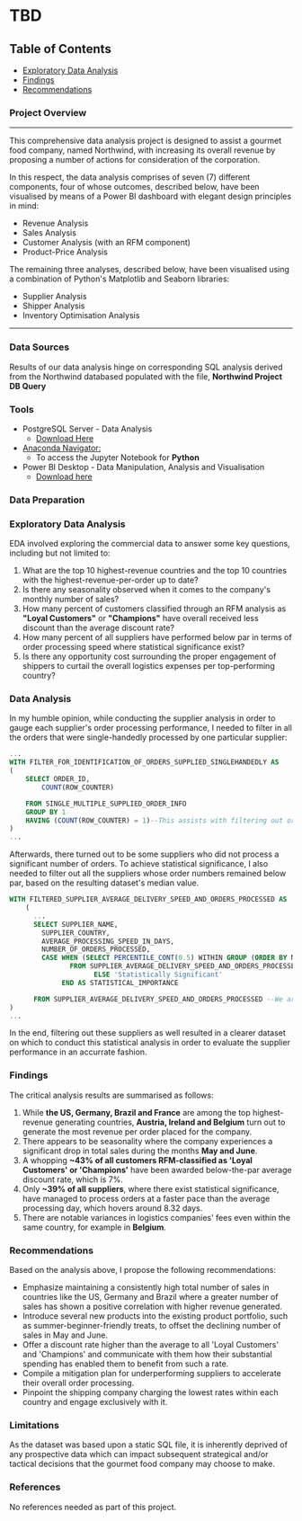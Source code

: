 
# TBD

## Table of Contents

- [Exploratory Data Analysis](#exploratory-data-analysis)
- [Findings](#findings)
- [Recommendations](#recommendations)

### Project Overview
---
This comprehensive data analysis project is designed to assist a gourmet food company, named Northwind, with increasing its overall revenue by proposing a number of actions for consideration of the corporation. 

In this respect, the data analysis comprises of seven (7) different components, four of whose outcomes, described below, have been visualised by means of a Power BI dashboard with elegant design principles in mind:

* Revenue Analysis
* Sales Analysis
* Customer Analysis (with an RFM component)
* Product-Price Analysis

The remaining three analyses, described below, have been visualised using a combination of Python's Matplotlib and Seaborn libraries:

* Supplier Analysis
* Shipper Analysis
* Inventory Optimisation Analysis

****

### Data Sources

Results of our data analysis hinge on corresponding SQL analysis derived from the Northwind databased populated with the file, **Northwind Project DB Query**

### Tools

- PostgreSQL Server - Data Analysis
  - [Download Here](https://www.postgresql.org/download/)
- [Anaconda Navigator: ](https://www.anaconda.com/download)
  - To access the Jupyter Notebook for **Python**
- Power BI Desktop - Data Manipulation, Analysis and Visualisation
  - [Download here](https://www.microsoft.com/en-us/download/details.aspx?id=58494)

### Data Preparation

### Exploratory Data Analysis

EDA involved exploring the commercial data to answer some key questions, including but not limited to:

1. What are the top 10 highest-revenue countries and the top 10 countries with the highest-revenue-per-order up to date?
2. Is there any seasonality observed when it comes to the company's monthly number of sales?
3. How many percent of customers classified through an RFM analysis as **"Loyal Customers"** or **"Champions"** have overall received less discount than the average discount rate?
4. How many percent of all suppliers have performed below par in terms of order processing speed where statistical significance exist?
5. Is there any opportunity cost surrounding the proper engagement of shippers to curtail the overall logistics expenses per top-performing country?

### Data Analysis

In my humble opinion, while conducting the supplier analysis in order to gauge each supplier's order processing performance, I needed to filter in all the orders that were single-handedly processed by one particular supplier:

```sql
...
WITH FILTER_FOR_IDENTIFICATION_OF_ORDERS_SUPPLIED_SINGLEHANDEDLY AS
(
	SELECT ORDER_ID,
		COUNT(ROW_COUNTER)

	FROM SINGLE_MULTIPLE_SUPPLIED_ORDER_INFO
	GROUP BY 1
	HAVING (COUNT(ROW_COUNTER) = 1)--This assists with filtering out orders that have been processed by multiple suppliers, as it introduces complexity into suppliers' order processing performance analysis
) 
...
```
Afterwards, there turned out to be some suppliers who did not process a significant number of orders. To achieve statistical significance, I also needed to filter out all the suppliers whose order numbers remained below par, based on the resulting dataset's median value.

```sql
WITH FILTERED_SUPPLIER_AVERAGE_DELIVERY_SPEED_AND_ORDERS_PROCESSED AS
	(
      ...
      SELECT SUPPLIER_NAME,
		SUPPLIER_COUNTRY,
		AVERAGE_PROCESSING_SPEED_IN_DAYS,
		NUMBER_OF_ORDERS_PROCESSED,
		CASE WHEN (SELECT PERCENTILE_CONT(0.5) WITHIN GROUP (ORDER BY NUMBER_OF_ORDERS_PROCESSED)
 			   FROM SUPPLIER_AVERAGE_DELIVERY_SPEED_AND_ORDERS_PROCESSED)::NUMERIC(10,2) > NUMBER_OF_ORDERS_PROCESSED THEN 'Statistically Insignificant'
                     ELSE 'Statistically Significant'
		     END AS STATISTICAL_IMPORTANCE

      FROM SUPPLIER_AVERAGE_DELIVERY_SPEED_AND_ORDERS_PROCESSED --We are only taking into account the suppliers that have processed a 'significant' number of orders
) 
...
```
In the end, filtering out these suppliers as well resulted in a clearer dataset on which to conduct this statistical analysis in order to evaluate the supplier performance in an accurrate fashion.

### Findings

The critical analysis results are summarised as follows:

1. While **the US, Germany, Brazil and France** are among the top highest-revenue generating countries, **Austria, Ireland and Belgium** turn out to generate the most revenue per order placed for the company.
2. There appears to be seasonality where the company experiences a significant drop in total sales during the months **May and June**.
3. A whopping **~43% of all customers RFM-classified as 'Loyal Customers' or 'Champions'** have been awarded below-the-par average discount rate, which is 7%.
4. Only **~39% of all suppliers**, where there exist statistical significance, have managed to process orders at a faster pace than the average processing day, which hovers around 8.32 days.
5. There are notable variances in logistics companies' fees even within the same country, for example in **Belgium**.

### Recommendations

Based on the analysis above, I propose the following recommendations:

* Emphasize maintaining a consistently high total number of sales in countries like the US, Germany and Brazil where a greater number of sales has shown a positive correlation with higher revenue generated.
* Introduce several new products into the existing product portfolio, such as summer-beginner-friendly treats, to offset the declining number of sales in May and June.
* Offer a discount rate higher than the average to all 'Loyal Customers' and 'Champions' and communicate with them how their substantial spending has enabled them to benefit from such a rate.
* Compile a mitigation plan for underperforming suppliers to accelerate their overall order processing.
* Pinpoint the shipping company charging the lowest rates within each country and engage exclusively with it.

### Limitations

As the dataset was based upon a static SQL file, it is inherently deprived of any prospective data which can impact subsequent strategical and/or tactical decisions that the gourmet food company may choose to make.

### References

No references needed as part of this project.
